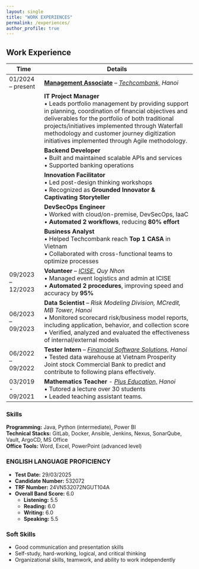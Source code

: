 ```yaml
---
layout: single
title: "WORK EXPERIENCES"
permalink: /experiences/
author_profile: true
---
```


## Work Experience

| Time              | Details                                                                                                                                                                                                                                                                                                                                   |
|-------------------|-------------------------------------------------------------------------------------------------------------------------------------------------------------------------------------------------------------------------------------------------------------------------------------------------------------------------------------------|
| 01/2024 – present | **[Management Associate](https://tuyendung.techcombankjobs.com/techdata)** – *[Techcombank,](https://techcombank.com/) Hanoi*                                                                                                                                                                                                             |
|                   | **IT Project Manager** <br>• Leads portfolio management by providing support in planning, coordination of financial objectives and deliverables for the portfolio of both traditional projects/initiatives implemented through Waterfall methodology and customer journey digitization initiatives implemented through Agile methodology. |                                                                                                                                                                                                                                                                                                                                                                                                                                                                                                                        |
|                   | **Backend Developer** <br>• Built and maintained scalable APIs and services  <br>• Supported banking operations                                                                                                                                                                                                                           |
|                   | **Innovation Facilitator** <br>• Led post-design thinking workshops  <br>• Recognized as **Grounded Innovator & Captivating Storyteller**                                                                                                                                                                                                 |
|                   | **DevSecOps Engineer** <br>• Worked with cloud/on-premise, DevSecOps, IaaC  <br>• **Automated 2 workflows**, reducing **80% effort**                                                                                                                                                                                                      |
|                   | **Business Analyst** <br>• Helped Techcombank reach **Top 1 CASA** in Vietnam  <br>• Collaborated with cross-functional teams to optimize processes                                                                                                                                                                                       |
| 09/2023 – 12/2023 | **Volunteer** – *[ICISE,](https://www.icisequynhon.com/) Quy Nhon*  <br>• Managed event logistics and admin at ICISE  <br>• **Automated 2 procedures**, improving speed and accuracy by **95%**                                                                                                                                           |
| 06/2023 – 09/2023 | **Data Scientist** – *Risk Modeling Division, MCredit, MB Tower, Hanoi*  <br>• Monitored scorecard risk/business model reports, including application, behavior, and collection score  <br>• Verified, analyzed and evaluated the effectiveness of internal/external models                                                               |
| 06/2022 – 09/2022 | **Tester Intern** – *[Financial Software Solutions,](https://fss.com.vn/) Hanoi*  <br>• Tested data warehouse at Vietnam Prosperity Joint stock Commercial Bank to predict and contribute to following plans effectively.                                                                                                                 |
| 03/2019 - 09/2021 | **Mathematics Teacher** - *[Plus Education,](https://www.facebook.com/PlusEduNangtamtrithuc) Hanoi*  <br>• Tutored a lecture over 30 students <br>• Leaded teaching assistant teams.                                                                                                                                                      |

### Skills

**Programming:** Java, Python (intermediate), Power BI  
**Technical Stacks:** GitLab, Docker, Ansible, Jenkins, Nexus, SonarQube, Vault, ArgoCD, MS Office  
**Office Tools:** Word, Excel, PowerPoint (advanced level)

### ENGLISH LANGUAGE PROFICIENCY
- **Test Date:** 29/03/2025
- **Candidate Number:** 532072
- **TRF Number:** 24VN532072NGUT104A
- **Overall Band Score:** 6.0
    - **Listening:** 5.5
    - **Reading:** 6.0
    - **Writing:** 6.0
    - **Speaking:** 5.5
  
### Soft Skills

- Good communication and presentation skills
- Self-study, hard-working, logical, and critical thinking
- Organizational skills, teamwork, and ability to work independently
